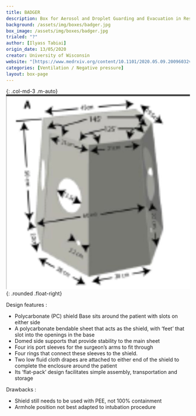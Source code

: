 ```yaml
---
title: BADGER 
description: Box for Aerosol and Droplet Guarding and Evacuation in Respiratory Infection
background: /assets/img/boxes/badger.jpg
box_image: /assets/img/boxes/badger.jpg
trialed: "?"
author: [Ilyass Tabiai]
origin_date: 13/05/2020
creator: University of Wisconsin
website: "[https://www.medrxiv.org/content/10.1101/2020.05.09.20096032v1](https://www.medrxiv.org/content/10.1101/2020.05.09.20096032v1)"
categories: [Ventilation / Negative pressure]
layout: box-page
---
```


{: .col-md-3 .m-auto}
![alt text](/assets/img/boxes/badger.jpg)
{: .rounded .float-right}
<br />

Design features :
* Polycarbonate (PC) shield
Base sits around the patient with slots on either side
* A polycarbonate bendable sheet that acts as the shield, with ‘feet’ that slot into the openings in the base
* Domed side supports that provide stability to the main sheet
* Four iris port sleeves for the surgeon’s arms to fit through
* Four rings that connect these sleeves to the shield.
* Two  low fluid cloth drapes are attached to either end of the shield to complete the enclosure around the
patient
* Its ‘flat-pack’ design facilitates simple assembly, transportation and storage



Drawbacks :
*  Shield still needs to be used with PEE, not 100% containment
* Armhole position not best adapted to intubation procedure


